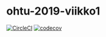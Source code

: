 # ohtu-2019-viikko1

[![CircleCI](https://circleci.com/gh/henripalin/ohtu-2019-viikko1.svg?style=svg)](https://circleci.com/gh/henripalin/ohtu-2019-viikko1) [![codecov](https://codecov.io/gh/henripalin/ohtu-2019-viikko1/branch/master/graph/badge.svg)](https://codecov.io/gh/henripalin/ohtu-2019-viikko1)
